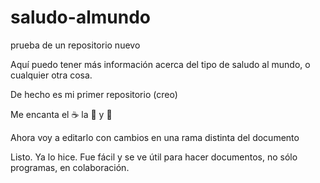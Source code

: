# saludo-almundo
prueba de un repositorio nuevo

Aquí puedo tener más información acerca del tipo de saludo al mundo, o cualquier otra cosa.

De hecho es mi primer repositorio (creo)

Me encanta el :coffee: la :pizza: y :dancer:

Ahora voy a editarlo con cambios en una rama distinta del documento

Listo. Ya lo hice. Fue fácil y se ve útil para hacer documentos, no sólo programas, en colaboración.

